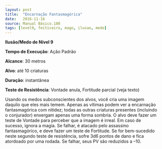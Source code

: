 ```yaml
---
layout: post
title:  "Encarnação Fantasmagórica"
date:   2016-11-16
source: Manual Básico.180
tags: [level9, feiticeiro, mago, ilusao, medo]
---
```


**Ilusão/Medo de Nível 9**

**Tempo de Execução**: Ação Padrão

**Alcance**: 30 metros

**Alvo**: até 10 criaturas

**Duração**: instantânea

**Teste de Resistência**: Vontade anula, Fortitude parcial (veja texto)

Usando os medos subconscientes dos alvos, você cria uma imagem daquilo que eles mais temem. 
Apenas as vítimas podem ver a encarnação fantasmagórica com nitidez; todas as outras criaturas presentes (incluindo o conjurador) enxergam apenas uma forma sombria.
O alvo deve fazer um teste de Vontade para perceber que a imagem é irreal. Em caso de sucesso, ignora a magia. Se falhar, é atacado pelo assassino fantasmagórico, e deve fazer um teste de Fortitude. 
Se for  bem-sucedido neste segundo teste de resistência, sofre 3d6 pontos de dano e fica atordoado por uma rodada. Se falhar, seus PV são reduzidos a –10.